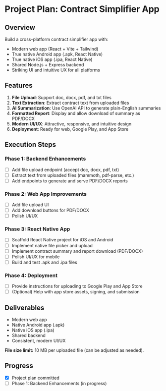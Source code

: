 # Project Plan: Contract Simplifier App

## Overview
Build a cross-platform contract simplifier app with:
- Modern web app (React + Vite + Tailwind)
- True native Android app (.apk, React Native)
- True native iOS app (.ipa, React Native)
- Shared Node.js + Express backend
- Striking UI and intuitive UX for all platforms

## Features
1. **File Upload**: Support doc, docx, pdf, and txt files
2. **Text Extraction**: Extract contract text from uploaded files
3. **AI Summarization**: Use OpenAI API to generate plain-English summaries
4. **Formatted Report**: Display and allow download of summary as PDF/DOCX
5. **Modern UI/UX**: Attractive, responsive, and intuitive design
6. **Deployment**: Ready for web, Google Play, and App Store

## Execution Steps

### Phase 1: Backend Enhancements
- [ ] Add file upload endpoint (accept doc, docx, pdf, txt)
- [ ] Extract text from uploaded files (mammoth, pdf-parse, etc.)
- [ ] Add endpoints to generate and serve PDF/DOCX reports

### Phase 2: Web App Improvements
- [ ] Add file upload UI
- [ ] Add download buttons for PDF/DOCX
- [ ] Polish UI/UX

### Phase 3: React Native App
- [ ] Scaffold React Native project for iOS and Android
- [ ] Implement native file picker and upload
- [ ] Implement contract summary and report download (PDF/DOCX)
- [ ] Polish UI/UX for mobile
- [ ] Build and test .apk and .ipa files

### Phase 4: Deployment
- [ ] Provide instructions for uploading to Google Play and App Store
- [ ] (Optional) Help with app store assets, signing, and submission

## Deliverables
- Modern web app
- Native Android app (.apk)
- Native iOS app (.ipa)
- Shared backend
- Consistent, modern UI/UX

**File size limit:** 10 MB per uploaded file (can be adjusted as needed).

## Progress
- [x] Project plan committed
- [ ] Phase 1: Backend Enhancements (in progress) 